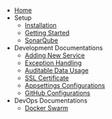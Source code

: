 - [Home](/)
- Setup
  - [Installation](installation.md)
  - [Getting Started](started.md)
  - [SonarQube](sonar.md)
- Development Documentations
  - [Adding New Service](addingnewservice.md)
  - [Exception Handling](exception.md)
  - [Auditable Data Usage](auditabledata.md)
  - [SSL Certificate](certificate.md)
  - [Appsettings Configurations](appsettings.md)
  - [GitHub Configurations](github.md)
- DevOps Documentations
  - [Docker Swarm](dockerswarm.md)
